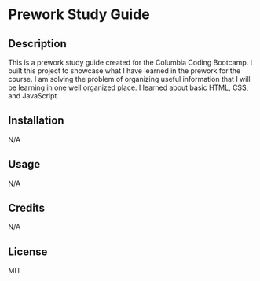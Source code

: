 # Prework Study Guide

## Description

This is a prework study guide created for the Columbia Coding Bootcamp. I built this project to showcase what I have learned in the prework for the course. I am solving the problem of organizing useful information that I will be learning in one well organized place. I learned about basic HTML, CSS, and JavaScript.

## Installation

N/A

## Usage

N/A

## Credits

N/A

## License

MIT